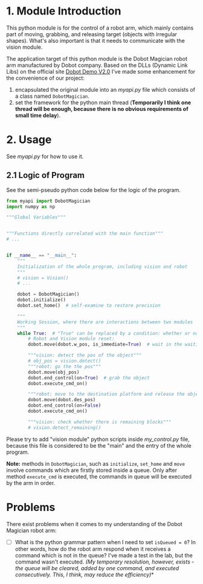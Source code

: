 # 1. Module Introduction

This python module is for the control of a robot arm, which mainly contains part of moving, grabbing, and releasing target (objects with irregular shapes). What's also important is that it needs to communicate with the vision module.

The application target of this python module is the Dobot Magician robot arm manufactured by Dobot company. Based on the DLLs (Dynamic Link Libs) on the official site [Dobot Demo V2.0](https://cn.dobot.cc/downloadcenter/dobot-magician.html?sub_cat=72#sub-download) I've made some enhancement for the convenience of our project:

1. encapsulated the original module into an *myapi.py* file which consists of a class named `DobotMagician`.
2. set the framework for the python main thread (**Temporarily I think one thread will be enough, because there is no obvious requirements of small time delay**).



# 2. Usage

See *myapi.py* for how to use it.

## 2.1 Logic of Program

See the semi-pseudo python code below for the logic of the program.

```python
from myapi import DobotMagician
import numpy as np

"""Global Variables"""


"""Functions directly correlated with the main function"""
# ...


if __name__ == "__main__":
    """
    Initialization of the whole program, including vision and robot
    """
    # vision = Vision()
    # ...

    dobot = DobotMagician()
    dobot.initialize()
    dobot.set_home()  # self-examine to restore precision

    """
    Working Session, where there are interactions between two modules
    """
    while True:  # "True" can be replaced by a condition: whether or not to continue
        # Robot and Vision module reset:
        dobot.move(dobot.w_pos, is_immediate=True)  # wait in the waiting position

        """vision: detect the pos of the object"""
        # obj_pos = vision.detect()
        """robot: go the the pos"""
        dobot.move(obj_pos)
        dobot.end_control(on=True)  # grab the object
        dobot.execute_cmd_on()

        """robot: move to the destination platform and release the object"""
        dobot.move(dobot.des_pos)
        dobot.end_control(on=False)
        dobot.execute_cmd_on()

        """vision: check whether there is remaining blocks"""
        # vision.detect_remaining()
```



Please try to add "vision module" python scripts inside *my_control.py* file, because this file is considered to be the "main" and the entry of the whole program.

**Note:** methods in `DobotMagician`, such as `initialize`, `set_home` and `move` involve commands which are firstly stored inside a queue. Only after method `execute_cmd` is executed, the commands in queue will be executed by the arm in order.



# Problems

There exist problems when it comes to my understanding of the Dobot Magician robot arm:

- [ ] What is the python grammar pattern when I need to set `isQueued = 0`? In other words, how do the robot arm respond when it receives a command which is not in the queue? I've made a test in the lab, but the command wasn't executed. **(My temporary resolution, however, exists - the queue will be cleared, added by one command, and executed consecutively. This, I think, may reduce the efficiency*)**